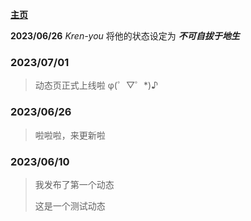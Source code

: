 **[主页](https://kren-you.github.io)**

**2023/06/26** *Kren-you* 将他的状态设定为  ***不可自拔于地生***

### 2023/07/01
> 动态页正式上线啦 φ(゜▽゜*)♪

### 2023/06/26
> 啦啦啦，来更新啦

### 2023/06/10
> 我发布了第一个动态
> 
> 这是一个测试动态
